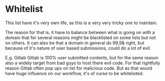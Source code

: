 # Whitelist
This list have it's very own life, as this is a very very tricky one to maintain.

The reason for that is, it have to balance between what is going on with a domain
that for several reasons might be blacklisted on some lists but not on others. It
can also be that a domain in general do 99,9& right, but because of it's nature
of user based submissions, could do a lot of evil.

E.g. Gitlab
Gitlab is 100% user submitted contents, but for the same reason also a widely 
target from bad guys to host there evil code. For that rightfully reason Gitlab 
often pop ups on list for malicious code. But as that would have huge influence
on our workflow, it's of curse to be whitelisted.
